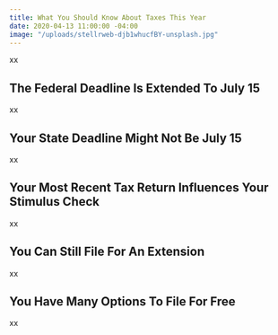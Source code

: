 ```yaml
---
title: What You Should Know About Taxes This Year
date: 2020-04-13 11:00:00 -04:00
image: "/uploads/stellrweb-djb1whucfBY-unsplash.jpg"
---
```


xx

## The Federal Deadline Is Extended To July 15

xx

## Your State Deadline Might Not Be July 15

xx

## Your Most Recent Tax Return Influences Your Stimulus Check

xx

## You Can Still File For An Extension

xx

## You Have Many Options To File For Free

xx